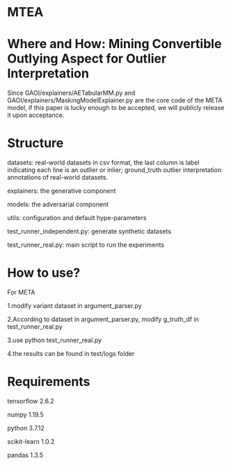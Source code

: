 # MTEA
# Where and How: Mining Convertible Outlying Aspect for Outlier Interpretation

Since GAOI/explainers/AETabularMM.py and GAOI/explainers/MaskingModelExplainer.py are the core code of the META model, if this paper is lucky enough to be accepted, we will publicly release it upon acceptance.

# Structure

datasets: real-world datasets in csv format, the last column is label indicating each line is an outlier or inlier; ground_truth outlier interpretation annotations of real-world datasets.

explainers: the generative component 

models: the adversarial component

utils: configuration and default hype-parameters

test_runner_independent.py: generate synthetic datasets

test_runner_real.py: main script to run the experiments

# How to use?

For META

1.modify variant dataset in argument_parser.py 

2.According to dataset in argument_parser.py, modify g_truth_df in test_runner_real.py

3.use python test_runner_real.py

4.the results can be found in test/logs folder


# Requirements

tensorflow 2.6.2

numpy 1.19.5

python 3.7.12

scikit-learn 1.0.2

pandas 1.3.5

